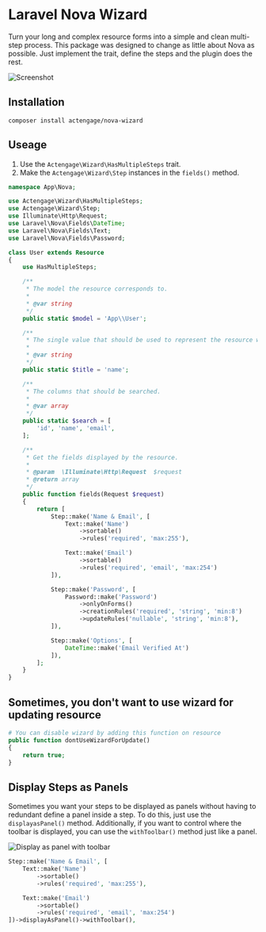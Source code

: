 # Laravel Nova Wizard

Turn your long and complex resource forms into a simple and clean multi-step
process. This package was designed to change as little about Nova as possible.
Just implement the trait, define the steps and the plugin does the rest.

![Screenshot](./screenshot.gif?raw=true)

## Installation

```
composer install actengage/nova-wizard
```

## Useage

1. Use the `Actengage\Wizard\HasMultipleSteps` trait.
2. Make the `Actengage\Wizard\Step` instances in the `fields()` method.

``` php
namespace App\Nova;

use Actengage\Wizard\HasMultipleSteps;
use Actengage\Wizard\Step;
use Illuminate\Http\Request;
use Laravel\Nova\Fields\DateTime;
use Laravel\Nova\Fields\Text;
use Laravel\Nova\Fields\Password;

class User extends Resource
{
    use HasMultipleSteps;

    /**
     * The model the resource corresponds to.
     *
     * @var string
     */
    public static $model = 'App\\User';

    /**
     * The single value that should be used to represent the resource when being displayed.
     *
     * @var string
     */
    public static $title = 'name';

    /**
     * The columns that should be searched.
     *
     * @var array
     */
    public static $search = [
        'id', 'name', 'email',
    ];

    /**
     * Get the fields displayed by the resource.
     *
     * @param  \Illuminate\Http\Request  $request
     * @return array
     */
    public function fields(Request $request)
    {
        return [
            Step::make('Name & Email', [
                Text::make('Name')
                    ->sortable()
                    ->rules('required', 'max:255'),

                Text::make('Email')
                    ->sortable()
                    ->rules('required', 'email', 'max:254')
            ]),

            Step::make('Password', [
                Password::make('Password')
                    ->onlyOnForms()
                    ->creationRules('required', 'string', 'min:8')
                    ->updateRules('nullable', 'string', 'min:8'),
            ]),

            Step::make('Options', [
                DateTime::make('Email Verified At')
            ]),
        ];
    }
}
```

## Sometimes, you don't want to use wizard for updating resource
```php
# You can disable wizard by adding this function on resource
public function dontUseWizardForUpdate() 
{
    return true;
}
```

## Display Steps as Panels

Sometimes you want your steps to be displayed as panels without having to 
redundant define a panel inside a step. To do this, just use the
`displayasPanel()` method. Additionally, if you want to control where the
toolbar is displayed, you can use the `withToolbar()` method just like a panel.

![Display as panel with toolbar](./screenshot-2.png?raw=true)

``` php
Step::make('Name & Email', [
    Text::make('Name')
        ->sortable()
        ->rules('required', 'max:255'),

    Text::make('Email')
        ->sortable()
        ->rules('required', 'email', 'max:254')
])->displayAsPanel()->withToolbar(),
```
